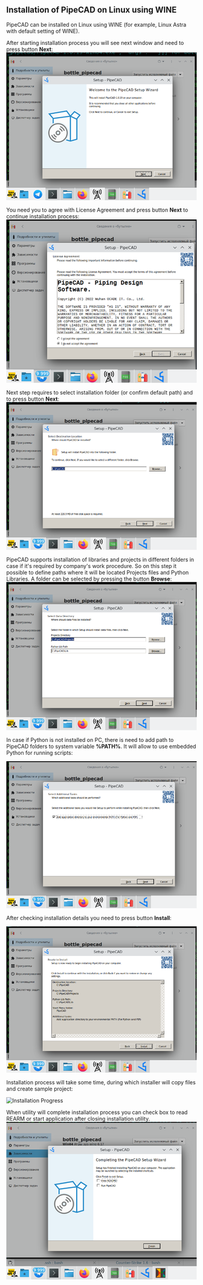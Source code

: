 ## Installation of PipeCAD on Linux using WINE

PipeCAD can be installed on Linux using WINE (for example, Linux Astra with default setting of WINE). 

After starting installation process you will see next window and need to press button **Next**: 
![Welcome Screen](../../images/installation/linux/welcome_screen_en.png)

You need you to agree with License Agreement and press button **Next** to continue installation process:
![License Agreement](../../images/installation/linux/license_agreement_en.png)

Next step requires to select installation folder (or confirm default path) and to press button **Next**:
![PipeCAD Installation Folder](../../images/installation/linux/pipecad_path_en.png)

PipeCAD supports installation of libraries and projects in different folders in case if it's required by company's work procedure. So on this step it possible to define paths where it will be located Projects files and Python Libraries. A folder can be selected by pressing the button **Browse**:
![Projects and Libraries paths](../../images/installation/linux/project_libraries_paths_en.png)

In case if Python is not installed on PC, there is need to add path to PipeCAD folders to system variable **%PATH%**. It will allow to use embedded Python for running scripts:

![Enviroment Variables Setup](../../images/installation/linux/environment_variables_en.png)

After checking installation details you need to press button **Install**:

![Installation Info](../../images/installation/linux/installation_info.png)

Installation process will take some time, during which installer will copy files and create sample project:

![Installation Progress](../../images/installation/linux/installation_progress_en.png)

When utility will complete installation process you can check box to read REARM or start application after closing installation utility.   
![Installation Complete](../../images/installation/linux/installation_complete_en.png)
